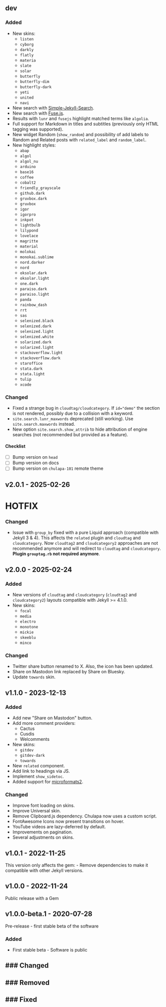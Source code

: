 ## dev

### Added

-   New skins:
    -   `listen`
    -   `cyborg`
    -   `darkly`
    -   `flatly`
    -   `materia`
    -   `slate`
    -   `solar`
    -   `butterfly`
    -   `butterfly-dim`
    -   `butterfly-dark`
    -   `yeti`
    -   `united`
    -   `navi`
-   New search with
    [Simple-Jekyll-Search](https://github.com/christian-fei/Simple-Jekyll-Search).
-   New search with [Fuse.js](https://fusejs.io).
-   Results with `lunr` and `fusejs` highlight matched terms like `algolia`.
-   Full support for Markdown in titles and subtitles (previously only HTML
    tagging was supported).
-   New widget Random (`show_random`) and possibility of add labels to Random
    and Related posts with `related_label` and `random_label`.
-   New highlight styles:
    -   `abap`
    -   `algol`
    -   `algol_nu`
    -   `arduino`
    -   `base16`
    -   `coffee`
    -   `cobalt2`
    -   `friendly_grayscale`
    -   `github.dark`
    -   `gruvbox.dark`
    -   `gruvbox`
    -   `igor`
    -   `igorpro`
    -   `inkpot`
    -   `lightbulb`
    -   `lilypond`
    -   `lovelace`
    -   `magritte`
    -   `material`
    -   `molokai`
    -   `monokai.sublime`
    -   `nord.darker`
    -   `nord`
    -   `oksolar.dark`
    -   `oksolar.light`
    -   `one.dark`
    -   `paraiso.dark`
    -   `paraiso.light`
    -   `panda`
    -   `rainbow_dash`
    -   `rrt`
    -   `sas`
    -   `selenized.black`
    -   `selenized.dark`
    -   `selenized.light`
    -   `selenized.white`
    -   `solarized.dark`
    -   `solarized.light`
    -   `stackoverflow.light`
    -   `stackoverflow.dark`
    -   `staroffice`
    -   `stata.dark`
    -   `stata.light`
    -   `tulip`
    -   `xcode`

### Changed

-   Fixed a strange bug in `cloudtag/cloudcategory`. If `id="demo"` the section
    is not rendered, possibly due to a collision with a keyword.
-   `site.search.lunr_maxwords` deprecated (still working). Use
    `site.search.maxwords` instead.
-   New option `site.search.show_attrib` to hide attribution of engine searches
    (not recommended but provided as a feature).

#### Checklist

-   [ ] Bump version on `head`
-   [ ] Bump version on docs
-   [ ] Bump version on `chulapa-101` remote theme

## v2.0.1 - 2025-02-26

# HOTFIX

### Changed

-   Issue with `group_by` fixed with a pure Liquid approach (compatible with
    Jekyll 3 & 4). This affects the `related` plugin and `cloudtag` and
    `cloudcategory`. Now `cloudtag2` and `cloudcategory2` approaches are not
    recommended anymore and will redirect to `cloudtag` and `cloudcategory`.
    **Plugin `grouptag.rb` not required anymore**.

## v2.0.0 - 2025-02-24

### Added

-   New versions of `cloudtag` and `cloudcategory` (`cloudtag2` and
    `cloudcategory2`) layouts compatible with Jekyll \>= 4.1.0.
-   New skins:
    -   `focal`
    -   `media`
    -   `electro`
    -   `monotone`
    -   `mickie`
    -   `skeeblu`
    -   `minco`

### Changed

-   Twitter share button renamed to X. Also, the icon has been updated.
-   Share on Mastodon link replaced by Share on Bluesky.
-   Update `towards` skin.

## v1.1.0 - 2023-12-13

### Added

-   Add new "Share on Mastodon" button.
-   Add more comment providers:
    -   Cactus
    -   Cusdis
    -   Welcomments
-   New skins:
    -   `gitdev`
    -   `gitdev-dark`
    -   `towards`
-   New `related` component.
-   Add link to headings via JS.
-   Implement `show_sidetoc`.
-   Added support for
    [microformats2](http://microformats.org/wiki/microformats2).

### Changed

-   Improve font loading on skins.
-   Improve Universal skin.
-   Remove Clipboard.js dependency. Chulapa now uses a custom script.
-   FontAwesome Icons now present transitions on hover.
-   YouTube videos are lazy-deferred by default.
-   Improvements on pagination.
-   Several adjustments on skins.

## v1.0.1 - 2022-11-25

This version only affects the gem: - Remove dependencies to make it compatible
with other Jekyll versions.

## v1.0.0 - 2022-11-24

Public release with a Gem

## v1.0.0-beta.1 - 2020-07-28

Pre-release - first stable beta of the software

### Added

-   First stable beta - Software is public

## \### Changed

## \### Removed

## \### Fixed
